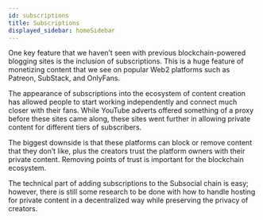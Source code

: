 ```yaml
---
id: subscriptions
title: Subscriptions
displayed_sidebar: homeSidebar
---
```


One key feature that we haven’t seen with previous blockchain-powered blogging sites is the
inclusion of subscriptions. This is a huge feature of monetizing content that we see on popular
Web2 platforms such as Patreon, SubStack, and OnlyFans.

The appearance of subscriptions into the ecosystem of content creation has allowed people to
start working independently and connect much closer with their fans. While YouTube adverts
offered something of a proxy before these sites came along, these sites went further in allowing
private content for different tiers of subscribers.

The biggest downside is that these platforms can block or remove content that they don’t like,
plus the creators trust the platform owners with their private content. 
Removing points of trust is important for the blockchain ecosystem.

The technical part of adding subscriptions to the Subsocial chain is easy; however, there is still
some research to be done with how to handle hosting for private content in a decentralized way
while preserving the privacy of creators.
